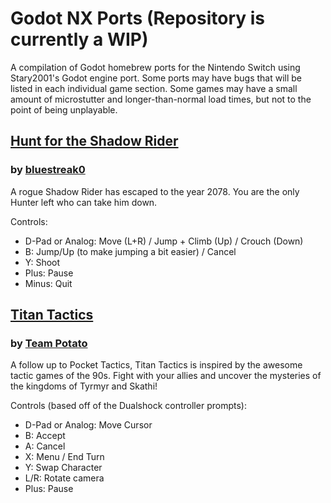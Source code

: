 # Godot NX Ports (Repository is currently a WIP)
A compilation of Godot homebrew ports for the Nintendo Switch using Stary2001's Godot engine port. Some ports may have bugs that will be listed in each individual game section. Some games may have a small amount of microstutter and longer-than-normal load times, but not to the point of being unplayable. 

## [Hunt for the Shadow Rider](https://github.com/faithvoid/GodotNXPorts/releases/tag/HuntForTheShadowRider) 
### by [bluestreak0](https://bluestreak0.itch.io/) 
A rogue Shadow Rider has escaped to the year 2078. You are the only Hunter left who can take him down.

Controls:
- D-Pad or Analog: Move (L+R) / Jump + Climb (Up) / Crouch (Down)
- B: Jump/Up (to make jumping a bit easier) / Cancel
- Y: Shoot
- Plus: Pause
- Minus: Quit

## [Titan Tactics](https://github.com/faithvoid/GodotNXPorts/releases/tag/TitanTactics)
### by [Team Potato](https://team-potato.itch.io/) 
A follow up to Pocket Tactics, Titan Tactics is inspired by the awesome tactic games of the 90s. Fight with your allies and uncover the mysteries of the kingdoms of Tyrmyr and Skathi!

Controls (based off of the Dualshock controller prompts):
- D-Pad or Analog: Move Cursor
- B: Accept
- A: Cancel
- X: Menu / End Turn
- Y: Swap Character
- L/R: Rotate camera
- Plus: Pause
